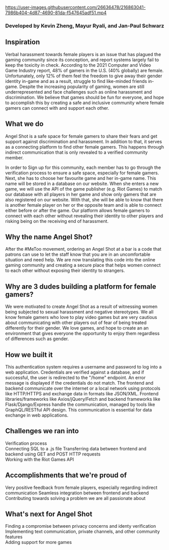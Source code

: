 https://user-images.githubusercontent.com/26636478/216863041-7986b404-4d87-4690-81da-f547645adf51.mp4

### Developed by Kevin Zheng, Mayur Ryali, and Jan-Paul Schwarz

## Inspiration
Verbal harassment towards female players is an issue that has plagued the gaming community since its conception, and report systems largely fail to keep the toxicity in check. According to the 2021 Computer and Video Game Industry report, 48% of gamers in the U.S. (40% globally) are female. Unfortunately, only 12% of them feel the freedom to give away their gender identity in-game and as a result, struggle to find like-minded friends in-game. Despite the increasing popularity of gaming, women are still underrepresented and face challenges such as online harassment and discrimination. We believe that games should be fun for everyone, and hope to accomplish this by creating a safe and inclusive community where female gamers can connect with and support each other.

## What we do
Angel Shot is a safe space for female gamers to share their fears and get support against discrimination and harassment. In addition to that, it serves as a connecting platform to find other female gamers. This happens through indirect communication that is only revealed to a verified community member.

In order to Sign up for this community, each member has to go through the verification process to ensure a safe space, especially for female gamers. Next, she has to choose her favourite game and her in-game name. This name will be stored in a database on our website. When she enters a new game, we will use the API of the game publisher (e.g. Riot Games) to match our database with all players in her game and show only gamers that are also registered on our website. With that, she will be able to know that there is another female player on her or the opposite team and is able to connect either before or after the game. Our platform allows female gamers to connect with each other without revealing their identity to other players and risking being on the receiving end of harassment.

## Why the name Angel Shot?
After the #MeToo movement, ordering an Angel Shot at a bar is a code that patrons can use to let the staff know that you are in an uncomfortable situation and need help. We are now translating this code into the online gaming community and creating a secure place that helps women connect to each other without exposing their identity to strangers.

## Why are 3 dudes building a platform for female gamers?
We were motivated to create Angel Shot as a result of witnessing women being subjected to sexual harassment and negative stereotypes. We all know female gamers who love to play video games but are very cautious about communicating with other players out of fear of being treated differently for their gender. We love games, and hope to create an an environment that gives everyone the opportunity to enjoy them regardless of differences such as gender. 

## How we built it
This authentication system requires a username and password to log into a web application. Credentials are verified against a database, and if successful, the user is redirected to the "/home" endpoint. An error message is displayed if the credentials do not match. The frontend and backend communicate over the internet or a local network using protocols like HTTP/HTTPS and exchange data in formats like JSON/XML. Frontend libraries/frameworks like Axios/jQuery/Fetch and backend frameworks like Flask/Django/Express handle the communication, managed by tools like GraphQL/RESTful API design. This communication is essential for data exchange in web applications.

## Challenges we ran into
Verification process  
Connecting SQL to a .js file
Transferring data between frontend and backend using GET and POST HTTP requests  
Working with the Riot Games API  

## Accomplishments that we're proud of
Very positive feedback from female players, especially regarding indirect communication
Seamless integration between frontend and backend
Contributing towards solving a problem we are all passionate about

## What's next for Angel Shot
Finding a compromise between privacy concerns and identy verification  
Implementing text communication, private channels, and other community features  
Adding support for more games
